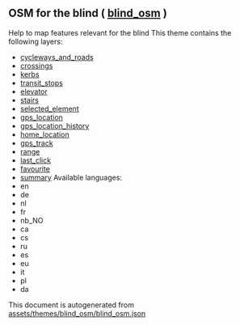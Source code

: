 [//]: # (WARNING: this file is automatically generated. Please find the sources at the bottom and edit those sources)

## OSM for the blind ( [blind_osm](https://mapcomplete.org/blind_osm) )
Help to map features relevant for the blind
This theme contains the following layers:
 - [cycleways_and_roads](../Layers/cycleways_and_roads.md)
 - [crossings](../Layers/crossings.md)
 - [kerbs](../Layers/kerbs.md)
 - [transit_stops](../Layers/transit_stops.md)
 - [elevator](../Layers/elevator.md)
 - [stairs](../Layers/stairs.md)
 - [selected_element](../Layers/selected_element.md)
 - [gps_location](../Layers/gps_location.md)
 - [gps_location_history](../Layers/gps_location_history.md)
 - [home_location](../Layers/home_location.md)
 - [gps_track](../Layers/gps_track.md)
 - [range](../Layers/range.md)
 - [last_click](../Layers/last_click.md)
 - [favourite](../Layers/favourite.md)
 - [summary](../Layers/summary.md)
Available languages:
 - en
 - de
 - nl
 - fr
 - nb_NO
 - ca
 - cs
 - ru
 - es
 - eu
 - it
 - pl
 - da


This document is autogenerated from [assets/themes/blind_osm/blind_osm.json](https://github.com/pietervdvn/MapComplete/blob/develop/assets/themes/blind_osm/blind_osm.json)
